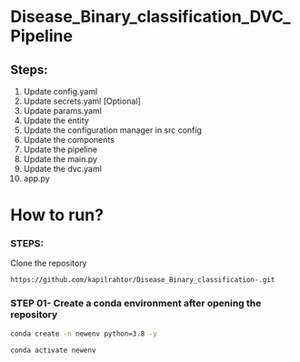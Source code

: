 # Disease_Binary_classification_DVC_Pipeline

## Steps:

1. Update config.yaml
2. Update secrets.yaml [Optional]
3. Update params.yaml
4. Update the entity
5. Update the configuration manager in src config
6. Update the components
7. Update the pipeline 
8. Update the main.py
9. Update the dvc.yaml
10. app.py

# How to run?
### STEPS:

Clone the repository

```bash
https://github.com/kapilrahtor/Disease_Binary_classification-.git
```
### STEP 01- Create a conda environment after opening the repository

```bash
conda create -n newenv python=3.8 -y
```

```bash
conda activate newenv
```
